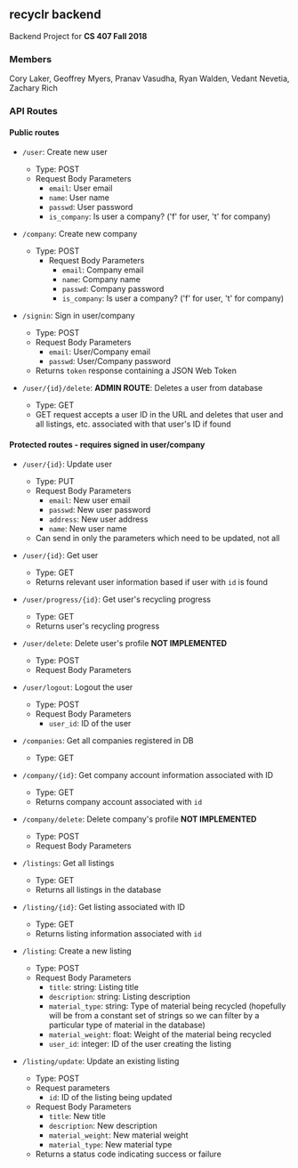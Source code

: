 ## recyclr backend

Backend Project for **CS 407 Fall 2018**


### Members

Cory Laker, Geoffrey Myers, Pranav Vasudha, Ryan Walden, Vedant Nevetia, Zachary Rich

### API Routes
#### Public routes
- `/user`: Create new user
    - Type: POST
    - Request Body Parameters
        - `email`: User email
        - `name`: User name
        - `passwd`: User password
        - `is_company`: Is user a company? ('f' for user, 't' for company)
    
- `/company`: Create new company
    - Type: POST
        - Request Body Parameters
            - `email`: Company email
            - `name`: Company name
            - `passwd`: Company password
            - `is_company`: Is user a company? ('f' for user, 't' for company)

- `/signin`: Sign in user/company
    - Type: POST
    - Request Body Parameters
        - `email`: User/Company email
        - `passwd`: User/Company password
    - Returns `token` response containing a JSON Web Token

- `/user/{id}/delete`: **ADMIN ROUTE**: Deletes a user from database
    - Type: GET
    - GET request accepts a user ID in the URL and deletes that user and all listings, etc. associated with that user's ID if found

#### Protected routes - requires signed in user/company
- `/user/{id}`: Update user
    - Type: PUT
    - Request Body Parameters
        - `email`: New user email
        - `passwd`: New user password
        - `address`: New user address
        - `name`: New user name
    - Can send in only the parameters which need to be updated, not all

- `/user/{id}`: Get user
    - Type: GET
    - Returns relevant user information based if user with `id` is found

- `/user/progress/{id}`: Get user's recycling progress
    - Type: GET
    - Returns user's recycling progress

- `/user/delete`: Delete user's profile **NOT IMPLEMENTED**
    - Type: POST
    - Request Body Parameters

- `/user/logout`: Logout the user
    - Type: POST
    - Request Body Parameters
        - `user_id`: ID of the user

- `/companies`: Get all companies registered in DB
    - Type: GET

- `/company/{id}`: Get company account information associated with ID
    - Type: GET
    - Returns company account associated with `id`

- `/company/delete`: Delete company's profile **NOT IMPLEMENTED**
    - Type: POST
    - Request Body Parameters

- `/listings`: Get all listings
    - Type: GET
    - Returns all listings in the database

- `/listing/{id}`: Get listing associated with ID
    - Type: GET
    - Returns listing information associated with `id`

- `/listing`: Create a new listing
    - Type: POST
    - Request Body Parameters
        - `title`: string:  Listing title
        - `description`: string: Listing description
        <!-- - `img_hash`: Image hash -->
        - `material_type`: string: Type of material being recycled (hopefully will be from a constant set of strings so we can filter by a particular type of material in the database)
        - `material_weight`: float: Weight of the material being recycled
        - `user_id`: integer: ID of the user creating the listing

- `/listing/update`: Update an existing listing
    - Type: POST
    - Request parameters
        - `id`: ID of the listing being updated
    - Request Body Parameters
        - `title`: New title
        - `description`: New description
        - `material_weight`: New material weight
        - `material_type`: New material type
    - Returns a status code indicating success or failure

